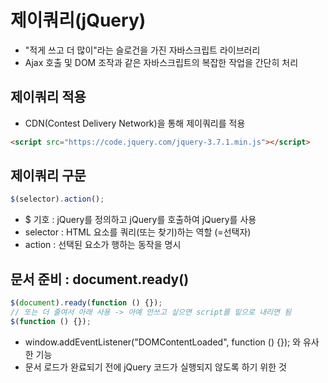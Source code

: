 # 제이쿼리(jQuery)

- "적게 쓰고 더 많이"라는 슬로건을 가진 자바스크립트 라이브러리
- Ajax 호출 및 DOM 조작과 같은 자바스크립트의 복잡한 작업을 간단히 처리

## 제이쿼리 적용

- CDN(Contest Delivery Network)을 통해 제이쿼리를 적용

```html
<script src="https://code.jquery.com/jquery-3.7.1.min.js"></script>
```

## 제이쿼리 구문

```js
$(selector).action();
```

- $ 기호 : jQuery를 정의하고 jQuery를 호출하여 jQuery를 사용
- selector : HTML 요소를 쿼리(또는 찾기)하는 역할 (=선택자)
- action : 선택된 요소가 행하는 동작을 명시

## 문서 준비 : document.ready()

```js
$(document).ready(function () {});
// 또는 더 줄여서 아래 사용 -> 아예 안쓰고 싶으면 script를 밑으로 내리면 됨
$(function () {});
```

- window.addEventListener("DOMContentLoaded", function () {}); 와 유사한 기능
- 문서 로드가 완료되기 전에 jQuery 코드가 실행되지 않도록 하기 위한 것
